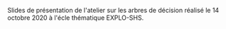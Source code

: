 Slides de présentation de l'atelier sur les arbres de décision réalisé le 14 octobre 2020 à l'écle thématique EXPLO-SHS. 
